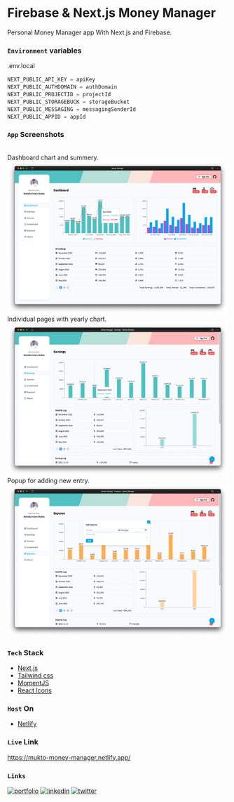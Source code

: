 
# Firebase & Next.js Money Manager

Personal Money Manager app With Next.js and Firebase.


### `Environment` variables
.env.local
```javascript
NEXT_PUBLIC_API_KEY = apiKey
NEXT_PUBLIC_AUTHDOMAIN = authDomain
NEXT_PUBLIC_PROJECTID = projectId
NEXT_PUBLIC_STORAGEBUCK = storageBucket
NEXT_PUBLIC_MESSAGING = messagingSenderId
NEXT_PUBLIC_APPID = appId
```

###  `App` Screenshots
\
Dashboard chart and summery.
![Dashboard](assets/img/screenshot-1.png)
 Individual pages with yearly chart.
![Earnings](assets/img/screenshot-2.png)
Popup for adding new entry.
![Add Investment](assets/img/screenshot-3.png)

###  `Tech` Stack 
 - [Next.js](https://nextjs.org/)
 - [Tailwind css](https://tailwindcss.com/)
 - [MomentJS](https://momentjs.com/)
 - [React Icons](https://react-icons.github.io/react-icons/)

###  `Host` On
 - [Netlify](https://www.netlify.com/)

###  `Live` Link
https://mukto-money-manager.netlify.app/

### `Links`
[![portfolio](https://img.shields.io/badge/my_portfolio-000?style=for-the-badge&logo=ko-fi&logoColor=white)](https://mukto.info/)
[![linkedin](https://img.shields.io/badge/linkedin-0A66C2?style=for-the-badge&logo=linkedin&logoColor=white)](https://www.linkedin.com/in/muktoapb/)
[![twitter](https://img.shields.io/badge/twitter-1DA1F2?style=for-the-badge&logo=twitter&logoColor=white)](https://twitter.com/muktoapb)

